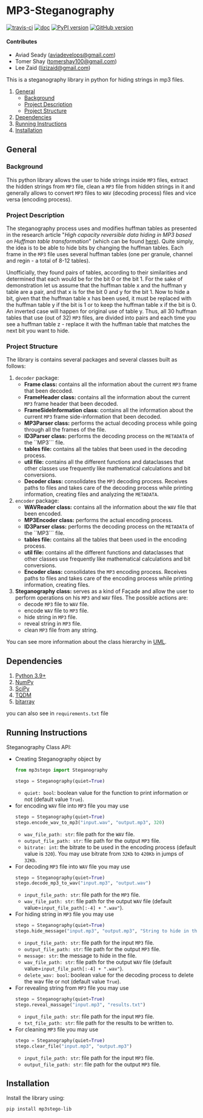 # MP3-Steganography
[![travis-ci](https://app.travis-ci.com/tomershay100/mp3-steganography-lib.svg?branch=main)](https://app.travis-ci.com/github/tomershay100/mp3-steganography-lib)
[![doc](https://readthedocs.org/projects/mp3-steganography-lib/badge/?version=latest)](https://mp3-steganography-lib.readthedocs.io/en/latest/)
[![PyPI version](https://badge.fury.io/py/mp3stego-lib.svg)](https://badge.fury.io/py/mp3stego-lib)
[![GitHub version](https://badge.fury.io/gh/tomershay100%2Fmp3-steganography-lib.svg)](https://badge.fury.io/gh/tomershay100%2Fmp3-steganography-lib)

#### Contributes

* Aviad Seady ([aviadevelops@gmail.com](mailto:aviadevelops@gmail.com))
* Tomer Shay ([tomershay100@gmail.com](mailto:tomershay100@gmail.com))
* Lee Zaid ([lizizaid@gmail.com](mailto:lizizaid@gmail.com))

This is a steganography library in python for hiding strings in mp3 files.

1. [General](#General)
    - [Background](#background)
    - [Project Description](#project-description)
    - [Project Structure](#project-structure)
2. [Dependencies](#dependencies)
3. [Running Instructions](#running-instructions)
4. [Installation](#installation)

## General

### Background

This python library allows the user to hide strings inside ``MP3`` files, extract the hidden strings from ``MP3`` file,
clean a ``MP3`` file from hidden strings in it and generally allows to convert ``MP3`` files to ``WAV`` (decoding
process) files and vice versa (encoding process).

### Project Description

The steganography process uses and modifies huffman tables as presented in the research article "_High capacity
reversible data hiding in MP3 based on Huffman table
transformation_" (which can be found [here](https://www.aimspress.com/fileOther/PDF/MBE/mbe-16-04-158.pdf)). Quite
simply, the idea is to be able to hide bits by changing the huffman tables. Each frame in the ``MP3`` file uses several
huffman tables (one per granule, channel and regin - a total of 8-12 tables).

Unofficially, they found pairs of tables, according to their similarities and determined that each would be for the bit
0 or the bit 1. For the sake of demonstration let us assume that the huffman table x and the huffman y table are a pair,
and that x is for the bit 0 and y for the bit 1. Now to hide a bit, given that the huffman table x has been used, it
must be replaced with the huffman table y if the bit is 1 or to keep the huffman table x if the bit is 0. An inverted
case will happen for original use of table y. Thus, all 30 huffman tables that use (out of 32) ``MP3`` files, are
divided into pairs and each time you see a huffman table z - replace it with the huffman table that matches the next bit
you want to hide.

### Project Structure

The library is contains several packages and several classes built as follows:

1. `decoder` package:
    * **Frame class:** contains all the information about the current ``MP3`` frame that been decoded.
    * **FrameHeader class:** contains all the information about the current ``MP3`` frame header that been decoded.
    * **FrameSideInformation class:** contains all the information about the current ``MP3`` frame side-information that
      been decoded.
    * **MP3Parser class:** performs the actual decoding process while going through all the frames of the file.
    * **ID3Parser class:** performs the decoding process on the ``METADATA`` of the ``MP3``` file.
    * **tables file:** contains all the tables that been used in the decoding process.
    * **util file:** contains all the different functions and dataclasses that other classes use frequently like
      mathematical calculations and bit conversions.
    * **Decoder class:** consolidates the ``MP3`` decoding process. Receives paths to files and takes
      care of the decoding process while printing information, creating files and analyzing the ``METADATA``.
2. `encoder` package:
    * **WAVReader class:** contains all the information about the ``WAV`` file that been encoded.
    * **MP3Encoder class:** performs the actual encoding process.
    * **ID3Parser class:** performs the decoding process on the ``METADATA`` of the ``MP3``` file.
    * **tables file:** contains all the tables that been used in the encoding process.
    * **util file:** contains all the different functions and dataclasses that other classes use frequently like
      mathematical calculations and bit conversions.
    * **Encoder class:** consolidates the ``MP3`` encoding process. Receives paths to files and takes
      care of the encoding process while printing information, creating files.
3. **Steganography class:** serves as a kind of Façade and allow the user to perform operations on his ``MP3``
   and ``WAV`` files. The possible actions are:
    * decode ``MP3`` file to ``WAV`` file.
    * encode ``WAV`` file to ``MP3`` file.
    * hide string in ``MP3`` file.
    * reveal string in ``MP3`` file.
    * clean ``MP3`` file from any string.

You can see more information about the class hierarchy
in [UML](https://github.com/tomershay100/mp3-steganography-lib/blob/main/src/uml.png).

## Dependencies

1. [Python 3.9+](https://www.python.org/downloads/)
2. [NumPy](https://numpy.org/install/)
3. [SciPy](https://scipy.org/install/)
4. [TQDM](https://github.com/tqdm/tqdm)
5. [bitarray](https://pypi.org/project/bitarray/)

you can also see in `requirements.txt` file

## Running Instructions

Steganography Class API:

* Creating Steganography object by
    ```python 
  from mp3stego import Steganography
  
  stego = Steganography(quiet=True)
    ```
    * ``quiet: bool``: boolean value for the function to print information or not (default value ``True``).
* for encoding ``WAV`` file into ``MP3`` file you may use
    ```python 
    stego = Steganography(quiet=True)
    stego.encode_wav_to_mp3("input.wav", "output.mp3", 320)
    ```
    * ``wav_file_path: str``: file path for the ``WAV`` file.
    * ``output_file_path: str``: file path for the output ``MP3`` file.
    * ``bitrate: int``: the bitrate to be used in the encoding process (default value is ``320``). You may use bitrate
      from ``32Kb`` to ``420Kb`` in jumps of ``32Kb``.
* For decoding ``MP3`` file into ``WAV`` file you may use
    ```python 
    stego = Steganography(quiet=True)
    stego.decode_mp3_to_wav("input.mp3", "output.wav")
    ```
    * ``input_file_path: str``: file path for the ``MP3`` file.
    * ``wav_file_path: str``: file path for the output ``WAV`` file (default value=```input_file_path[:-4] + ".wav"```).
* For hiding string in ``MP3`` file you may use
    ```python 
    stego = Steganography(quiet=True)
    stego.hide_message("input.mp3", "output.mp3", "String to hide in the file")
    ```
    * ``input_file_path: str``: file path for the input ``MP3`` file.
    * ``output_file_path: str``: file path for the output ``MP3`` file.
    * ``message: str``: the message to hide in the file.
    * ``wav_file_path: str``: file path for the output ``WAV`` file (default value=```input_file_path[:-4] + ".wav"```).
    * ``delete_wav: bool``: boolean value for the decoding process to delete the wav file or not (default
      value ``True``).
* For revealing string from ``MP3`` file you may use
    ```python 
    stego = Steganography(quiet=True)
    stego.reveal_massage("input.mp3", "results.txt")
    ```
    * ``input_file_path: str``: file path for the input ``MP3`` file.
    * ``txt_file_path: str``: file path for the results to be written to.
* For cleaning ``MP3`` file you may use
    ```python 
    stego = Steganography(quiet=True)
    stego.clear_file("input.mp3", "output.mp3")
    ```
    * ``input_file_path: str``: file path for the input ``MP3`` file.
    * ``output_file_path: str``: file path for the output ``MP3`` file.

## Installation

Install the library using:

```shell
pip install mp3stego-lib
```
